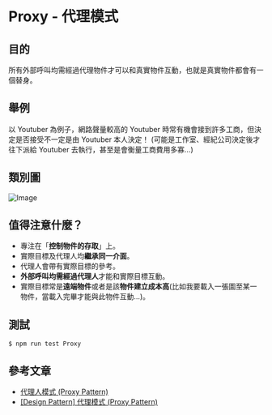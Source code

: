 # Proxy - 代理模式
## 目的
所有外部呼叫均需經過代理物件才可以和真實物件互動，也就是真實物件都會有一個替身。

## 舉例
以 Youtuber 為例子，網路聲量較高的 Youtuber 時常有機會接到許多工商，但決定是否接受不一定是由 Youtuber 本人決定！
(可能是工作室、經紀公司決定後才往下派給 Youtuber 去執行，甚至是會衡量工商費用多寡...)

## 類別圖
![Image](https://i.imgur.com/Vggx6Nw.png)

## 值得注意什麼？
- 專注在「**控制物件的存取**」上。
- 實際目標及代理人均**繼承同一介面**。
- 代理人會帶有實際目標的參考。
- **外部呼叫均需經過代理人**才能和實際目標互動。
- 實際目標常是**遠端物件**或者是該**物件建立成本高**(比如我要載入一張圖至某一物件，當載入完畢才能與此物件互動...)。

## 測試
```
$ npm run test Proxy
```

## 參考文章
 - [代理人模式 (Proxy Pattern)](http://corrupt003-design-pattern.blogspot.com/2016/10/proxy-pattern.html)
 - [\[Design Pattern\] 代理模式 (Proxy Pattern)](http://glj8989332.blogspot.com/2018/04/design-pattern-proxy-pattern.html)